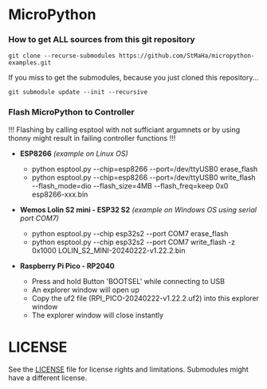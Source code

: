 # MicroPython

### How to get ALL sources from this git repository
```
git clone --recurse-submodules https://github.com/StMaHa/micropython-examples.git
```
If you miss to get the submodules, because you just cloned this repository...
```
git submodule update --init --recursive
```

### Flash MicroPython to Controller
!!! Flashing by calling esptool with not sufficiant argumnets or by using thonny might result in failing controller functions !!!

- **ESP8266** *(example on Linux OS)*
    - python esptool.py --chip=esp8266 --port=/dev/ttyUSB0 erase_flash
    - python esptool.py --chip=esp8266 --port=/dev/ttyUSB0 write_flash --flash_mode=dio --flash_size=4MB --flash_freq=keep 0x0 esp8266-xxx.bin

- **Wemos Lolin S2 mini - ESP32 S2** *(example on Windows OS using serial port COM7)*
    - python esptool.py --chip esp32s2 --port COM7 erase_flash
    - python esptool.py --chip esp32s2 --port COM7 write_flash -z 0x1000 LOLIN_S2_MINI-20240222-v1.22.2.bin

- **Raspberry Pi Pico - RP2040**
    - Press and hold Button 'BOOTSEL' while connecting to USB
    - An explorer window will open up
    - Copy the uf2 file (RPI_PICO-20240222-v1.22.2.uf2) into this explorer window
    - The explorer window will close instantly


# LICENSE
See the [LICENSE](LICENSE) file for license rights and limitations.
Submodules might have a different license.
